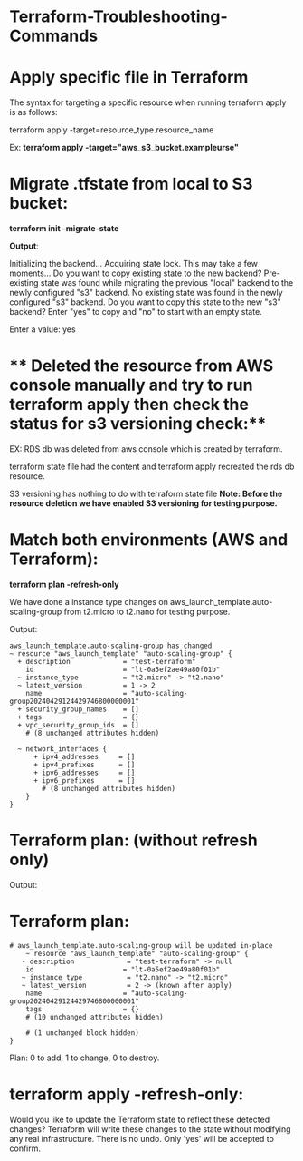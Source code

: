 # Terraform-Troubleshooting-Commands

**Apply specific file in Terraform**
==============================================

The syntax for targeting a specific resource when running terraform apply is as follows:

terraform apply -target=resource_type.resource_name

Ex: **terraform apply -target="aws_s3_bucket.exampleurse"**

**Migrate .tfstate from local to S3 bucket:**
=============================================

**terraform init -migrate-state**

**Output**:

Initializing the backend...
Acquiring state lock. This may take a few moments...
Do you want to copy existing state to the new backend?
  Pre-existing state was found while migrating the previous "local" backend to the
  newly configured "s3" backend. No existing state was found in the newly
  configured "s3" backend. Do you want to copy this state to the new "s3"
  backend? Enter "yes" to copy and "no" to start with an empty state.

  Enter a value: yes

 ** Deleted the resource from AWS console manually and try to run terraform apply then check the status for s3 versioning check:**
 ================================================================================================================================

EX: RDS db was deleted from aws console which is created by terraform. 

terraform state file had the content and terraform apply recreated the rds db resource. 

S3 versioning has nothing to do with terraform state file
**Note: Before the resource deletion we have enabled S3 versioning for testing purpose.**

**Match both environments (AWS and Terraform):**
=======================================================

**terraform plan -refresh-only**

We have done a instance type changes on aws_launch_template.auto-scaling-group from t2.micro to t2.nano for testing purpose.

Output:

    aws_launch_template.auto-scaling-group has changed
    ~ resource "aws_launch_template" "auto-scaling-group" {
      + description             = "test-terraform"
        id                      = "lt-0a5ef2ae49a80f01b"
      ~ instance_type           = "t2.micro" -> "t2.nano"
      ~ latest_version          = 1 -> 2
        name                    = "auto-scaling-group20240429124429746800000001"
      + security_group_names    = []
      + tags                    = {}
      + vpc_security_group_ids  = []
        # (8 unchanged attributes hidden)

      ~ network_interfaces {
          + ipv4_addresses     = []
          + ipv4_prefixes      = []
          + ipv6_addresses     = []
          + ipv6_prefixes      = []
            # (8 unchanged attributes hidden)
        }
    }



**Terraform plan:** **(without refresh only)**
==================================

Output:

Terraform plan:
===============
	
	# aws_launch_template.auto-scaling-group will be updated in-place
        ~ resource "aws_launch_template" "auto-scaling-group" {
       - description             = "test-terraform" -> null
        id                      = "lt-0a5ef2ae49a80f01b"
       ~ instance_type           = "t2.nano" -> "t2.micro"
       ~ latest_version          = 2 -> (known after apply)
        name                    = "auto-scaling-group20240429124429746800000001"
        tags                    = {}
        # (10 unchanged attributes hidden)

        # (1 unchanged block hidden)
    }

Plan: 0 to add, 1 to change, 0 to destroy.

**terraform apply -refresh-only:**
==================================
Would you like to update the Terraform state to reflect these detected changes?
  Terraform will write these changes to the state without modifying any real infrastructure.
  There is no undo. Only 'yes' will be accepted to confirm.
